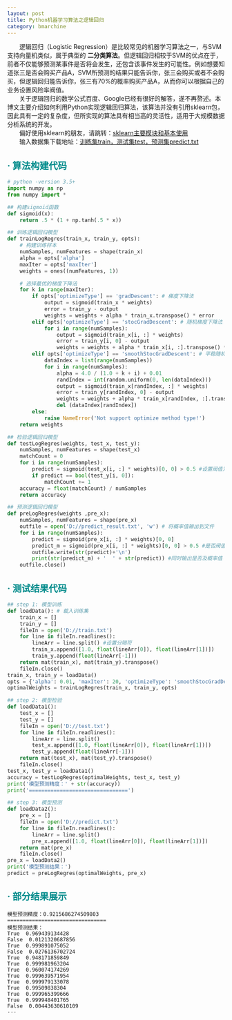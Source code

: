 ```yaml
---
layout: post
title: Python机器学习算法之逻辑回归
category: bmarchine
---
```

&emsp;&emsp;逻辑回归（Logistic Regression）是比较常见的机器学习算法之一，与SVM支持向量机类似，属于典型的 **二分类算法**。但逻辑回归相较于SVM的优点在于，前者不仅能够预测某事件是否将会发生，还包含该事件发生的可能性。例如想要知道张三是否会购买产品A，SVM所预测的结果只能告诉你，张三会购买或者不会购买，但逻辑回归能告诉你，张三有70%的概率购买产品A，从而你可以根据自己的业务设置风险率阀值。   
&emsp;&emsp;关于逻辑回归的数学公式百度、Google已经有很好的解答，遂不再赘述。本博文主要介绍如何利用Python实现逻辑回归算法，该算法并没有引用sklearn包，因此具有一定的复杂度，但所实现的算法具有相当高的灵活性，适用于大规模数据分析系统的开发。    
&emsp;&emsp;偏好使用sklearn的朋友，请跳转：[sklearn主要模块和基本使用](http://www.jianshu.com/p/1c6efdbce226)   
&emsp;&emsp;输入数据集下载地址：[训练集train，测试集test，预测集predict.txt](https://github.com/carrylaw/Archive/tree/master/机器学习文件夹/logistic)

## **<span style="color:#008B8B">· 算法构建代码</span>**

``` python
# python -version 3.5+
import numpy as np
from numpy import *

## 构建sigmoid函数
def sigmoid(x):
    return .5 * (1 + np.tanh(.5 * x))

## 训练逻辑回归模型
def trainLogRegres(train_x, train_y, opts):
    # 构建训练样本
    numSamples, numFeatures = shape(train_x)
    alpha = opts['alpha']
    maxIter = opts['maxIter']
    weights = ones((numFeatures, 1))

    # 选择最优的梯度下降法
    for k in range(maxIter):
        if opts['optimizeType'] == 'gradDescent': # 梯度下降法
            output = sigmoid(train_x * weights)
            error = train_y - output
            weights = weights + alpha * train_x.transpose() * error
        elif opts['optimizeType'] == 'stocGradDescent': # 随机梯度下降法
            for i in range(numSamples):
                output = sigmoid(train_x[i, :] * weights)
                error = train_y[i, 0] - output
                weights = weights + alpha * train_x[i, :].transpose() * error
        elif opts['optimizeType'] == 'smoothStocGradDescent': # 平稳随机梯度下降法
            dataIndex = list(range(numSamples))
            for i in range(numSamples):
                alpha = 4.0 / (1.0 + k + i) + 0.01
                randIndex = int(random.uniform(0, len(dataIndex)))
                output = sigmoid(train_x[randIndex, :] * weights)
                error = train_y[randIndex, 0] - output
                weights = weights + alpha * train_x[randIndex, :].transpose() * error
                del (dataIndex[randIndex])
        else:
            raise NameError('Not support optimize method type!')
    return weights

## 检验逻辑回归模型
def testLogRegres(weights, test_x, test_y):
    numSamples, numFeatures = shape(test_x)
    matchCount = 0
    for i in range(numSamples):
        predict = sigmoid(test_x[i, :] * weights)[0, 0] > 0.5 #设置阀值为0.5
        if predict == bool(test_y[i, 0]):
            matchCount += 1
    accuracy = float(matchCount) / numSamples
    return accuracy

## 预测逻辑回归模型
def preLogRegres(weights ,pre_x):
    numSamples, numFeatures = shape(pre_x)
    outfile = open('D://predict_result.txt', 'w') # 将概率值输出到文件
    for i in range(numSamples):
        predict = sigmoid(pre_x[i, :] * weights)[0, 0]
        predict_m = sigmoid(pre_x[i, :] * weights)[0, 0] > 0.5 #是否阀值定为0.5
        outfile.write(str(predict)+'\n')
        print(str(predict_m) + '  ' + str(predict)) #同时输出是否及概率值
    outfile.close()
```

## **<span style="color:#008B8B">· 测试结果代码</span>**

``` python	
## step 1: 模型训练
def loadData(): # 载入训练集
    train_x = []
    train_y = []
    fileIn = open('D://train.txt')
    for line in fileIn.readlines():
        lineArr = line.split() #设置分隔符
        train_x.append([1.0, float(lineArr[0]), float(lineArr[1])])
        train_y.append(float(lineArr[-1]))
    return mat(train_x), mat(train_y).transpose()
    fileIn.close()
train_x, train_y = loadData()
opts = {'alpha': 0.01, 'maxIter': 20, 'optimizeType': 'smoothStocGradDescent'}  # 参数设置
optimalWeights = trainLogRegres(train_x, train_y, opts)

## step 2: 模型检验
def loadData1():
    test_x = []
    test_y = []
    fileIn = open('D://test.txt')
    for line in fileIn.readlines():
        lineArr = line.split()
        test_x.append([1.0, float(lineArr[0]), float(lineArr[1])])
        test_y.append(float(lineArr[-1]))
    return mat(test_x), mat(test_y).transpose()
    fileIn.close()
test_x, test_y = loadData1()
accuracy = testLogRegres(optimalWeights, test_x, test_y)
print('模型预测精度：' + str(accuracy))
print('================================')

## step 3: 模型预测
def loadData2():
    pre_x = []
    fileIn = open('D://predict.txt')
    for line in fileIn.readlines():
        lineArr = line.split()
        pre_x.append([1.0, float(lineArr[0]), float(lineArr[1])])
    return mat(pre_x)
    fileIn.close()
pre_x = loadData2()
print('模型预测结果：')
predict = preLogRegres(optimalWeights, pre_x)
```


## **<span style="color:#008B8B">· 部分结果展示</span>**

``` shell
模型预测精度：0.9215686274509803
================================
模型预测结果：
True  0.969439134428
False  0.0121320687856
True  0.999891075052
False  0.0276136702724
True  0.948171859849
True  0.999981963204
True  0.960074174269
True  0.999639571954
True  0.999979133078
True  0.99509838304
True  0.999965399666
True  0.999948401765
False  0.00443630610109
···
```